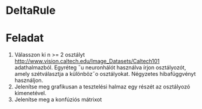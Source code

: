 # DeltaRule
# Feladat
1. Válasszon ki n >= 2 osztályt http://www.vision.caltech.edu/Image_Datasets/Caltech101
adathalmazból. Egyréteg ˝u neuronhálót használva írjon osztályozót, amely szétválasztja a különböz˝o
osztályokat. Négyzetes hibafüggvényt használjon.
2. Jelenítse meg grafikusan a tesztelési halmaz egy részét az osztályozó kimenetével.
3. Jelenítse meg a konfúziós mátrixot
